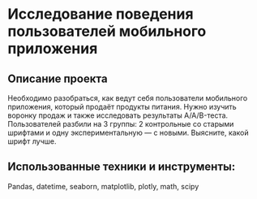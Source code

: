 # Исследование поведения пользователей мобильного приложения
## Описание проекта
Необходимо разобраться, как ведут себя пользователи мобильного приложения, который продаёт продукты питания. Нужно изучить воронку продаж и также исследовать результаты A/A/B-теста. Пользователей разбили на 3 группы: 2 контрольные со старыми шрифтами и одну экспериментальную — с новыми. Выясните, какой шрифт лучше.
## Использованные техники и инструменты:
Pandas, datetime, seaborn, matplotlib, plotly, math, scipy
